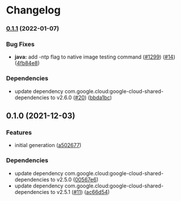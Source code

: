 # Changelog

### [0.1.1](https://www.github.com/googleapis/java-vmmigration/compare/v0.1.0...v0.1.1) (2022-01-07)


### Bug Fixes

* **java:** add -ntp flag to native image testing command ([#1299](https://www.github.com/googleapis/java-vmmigration/issues/1299)) ([#14](https://www.github.com/googleapis/java-vmmigration/issues/14)) ([4fb84e8](https://www.github.com/googleapis/java-vmmigration/commit/4fb84e8259515b6a308572f30284f9286ab5fc9a))


### Dependencies

* update dependency com.google.cloud:google-cloud-shared-dependencies to v2.6.0 ([#20](https://www.github.com/googleapis/java-vmmigration/issues/20)) ([bbda1bc](https://www.github.com/googleapis/java-vmmigration/commit/bbda1bc6a7980eba109b5846658161bf18d7c0a6))

## 0.1.0 (2021-12-03)


### Features

* initial generation ([a502677](https://www.github.com/googleapis/java-vmmigration/commit/a502677687d1fb49d53ec7a9ca0ededd88d4ad19))


### Dependencies

* update dependency com.google.cloud:google-cloud-shared-dependencies to v2.5.0 ([00567e6](https://www.github.com/googleapis/java-vmmigration/commit/00567e687c3e44f02a9998d40e3cc201261612c9))
* update dependency com.google.cloud:google-cloud-shared-dependencies to v2.5.1 ([#11](https://www.github.com/googleapis/java-vmmigration/issues/11)) ([ac66d54](https://www.github.com/googleapis/java-vmmigration/commit/ac66d542842b922302b28d130d656148cb83e61b))
